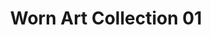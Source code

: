 ---
layout: product
title: "Worn Art Collection 01"
price: "TBA" 
desc: "Knjiga"
img_path: "/assets/img/AK4901.webp"
brand: "AK"
available: false
special_offer: false
new: false
soon: false
cat: "090000"
subcat: "090200"
subsubcat: "090202"
sifra: "AK4901"
popular: false
---